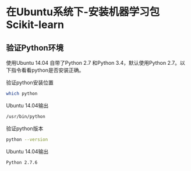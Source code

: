 # 在Ubuntu系统下-安装机器学习包Scikit-learn
## 验证Python环境
使用Ubuntu 14.04 自带了Python 2.7 和Python 3.4，默认使用Python 2.7。以下指令看看python是否安装正确。

验证python安装位置
```bash
which python
```
Ubuntu 14.04输出
```bash
/usr/bin/python
```

验证python版本
```bash
python --version
```

Ubuntu 14.04输出
```bash
Python 2.7.6
```
